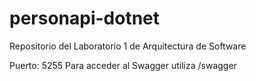 # personapi-dotnet
Repositorio del Laboratorio 1 de Arquitectura de Software

Puerto: 5255
Para acceder al Swagger utiliza /swagger

